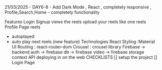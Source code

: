 
21/03/2025 - DAY6-8 - Add Dark Mode , React , completely responsive , Profile,Search,Home - completely functionality


Features
Login
Signup
views the reels
upload your reels
like one reels
Profile Page
reels
* autoplayed 
* auto play next reels (new feature)
Technologies
React
Styling :Material UI
Routing : react-router-dom
Crousel : crousel library
Firebase -> backend
auth -> firebase
db -> firebase
video -> firebase storage
context API
deploying in on the web
CHECKLISTS
[] setup the project [] Login Page 
